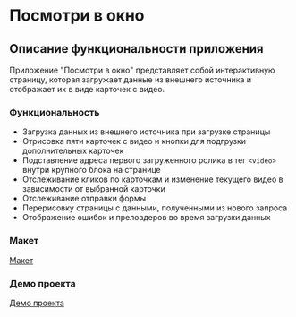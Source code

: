 # Посмотри в окно

Описание функциональности приложения
----------------------------------------

Приложение "Посмотри в окно" представляет собой интерактивную страницу, которая загружает данные из внешнего источника и отображает их в виде карточек с видео.

### Функциональность

* Загрузка данных из внешнего источника при загрузке страницы
* Отрисовка пяти карточек с видео и кнопки для подгрузки дополнительных карточек
* Подставление адреса первого загруженного ролика в тег `<video>` внутри крупного блока на странице
* Отслеживание кликов по карточкам и изменение текущего видео в зависимости от выбранной карточки
* Отслеживание отправки формы 
* Перерисовку страницы с данными, полученными из нового запроса
* Отображение ошибок и прелоадеров во время загрузки данных

### Макет

[Макет](https://www.figma.com/design/vCfXwrcREKdx7cs4aJuHPg/FD--2-%D1%81%D0%BF%D1%80%D0%B8%D0%BD%D1%82.-%D0%9F%D1%80%D0%BE%D0%B5%D0%BA%D1%82%D0%BD%D0%B0%D1%8F-%D1%80%D0%B0%D0%B1%D0%BE%D1%82%D0%B0?node-id=0-1&p=f&t=rEnDHKroD4sP091a-0)

### Демо проекта

[Демо проекта](./demo/demo.mp4)
